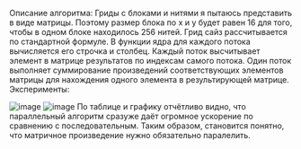 Описание алгоритма:
Гриды с блоками и нитями я пытаюсь представить в виде матрицы. Поэтому размер блока по x и y будет равен 16 для того, чтобы в одном блоке находилось 256 нитей.
Грид сайз рассчитывается по стандартной формуле.
В функции ядра для каждого потока вычисляется его строчка и столбец. Каждый поток высчитывает элемент в матрице результатов по индексам самого потока. Один поток выполняет суммирование произведений соответствующих элементов матрицы для нахождения одного элемента в результирующей матрице.
Эксперименты:

![image](https://user-images.githubusercontent.com/49097229/204384724-87ab2074-c531-48ea-b6f1-f02d2ffc6ee9.png)
![image](https://user-images.githubusercontent.com/49097229/204384789-c8261740-eca1-4649-b34e-cf6a77d713a1.png)
По таблице и графику отчётливо видно, что параллельный алгоритм сразуже даёт огромное ускорение по сравнению с последовательным. Таким образом, становится понятно, что матричное произведение нужно обязательно паралелить.
